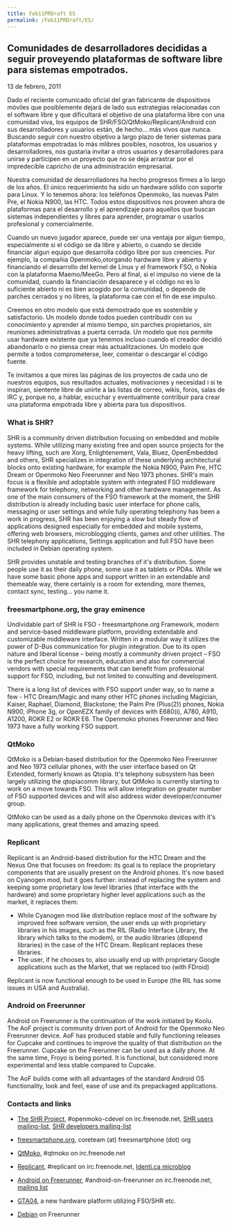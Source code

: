 ```yaml
---
title: Feb11PRDraft ES
permalink: /Feb11PRDraft/ES/
---
```


Comunidades de desarrolladores decididas a seguir proveyendo plataformas de software libre para sistemas empotrados.
--------------------------------------------------------------------------------------------------------------------

13 de febrero, 2011

Dado el reciente comunicado oficial del gran fabricante de dispositivos móviles que posiblemente dejará de lado sus estrategias relacionadas con el software libre y que dificultará el objetivo de una plataforma libre con una comunidad viva, los equipos de SHR/FSO/QtMoko/Replicant/Android con sus desarrolladores y usuarios están, de hecho... más vivos que nunca. Buscando seguir con nuestro objetivo a largo plazo de tener sistemas para plataformas empotradas lo más mlibres posibles, nosotros, los usuarios y desarrolladores, nos gustaria invitar a otros usuarios y desarrolladores para unirse y participen en un proyecto que no se deja arrastrar por el impredecible capricho de una administración empresarial.

Nuestra comunidad de desarrolladores ha hecho progresos firmes a lo largo de los años. El único requerimiento ha sido un hardware sólido con soporte para Linux. Y lo tenemos ahora: los teléfonos Openmoko, las nuevas Palm Pre, el Nokia N900, las HTC. Todos estos dispositivos nos proveen ahora de plataformas para el desarrollo y el aprendizaje para aquellos que buscan sistemas independientes y libres para aprender, programar o usarlos profesional y comercialmente.

Cuando un nuevo jugador aparece, puede ser una ventaja por algun tiempo, especialmente si el código se da libre y abierto, o cuando se decide financiar algun equipo que desarrolla código libre por sus creencies. Por ejemplo, la compañia Openmoko,otorgando hardware libre y abierto y financiando el desarrollo del kernel de Linux y el framework FSO, o Nokia con la plataforma Maemo/MeeGo. Pero al final, si el impulso no viene de la comunidad, cuando la financiación desaparece y el código no es lo suficiente abierto ni es bien acogido por la comunidad, o depende de parches cerrados y no libres, la plataforma cae con el fin de ese impulso.

Creemos en otro modelo que está demostrado que es sostenible y satisfactorio. Un modelo donde todos pueden contribudir con su conocimiento y aprender al mismo tiempo, sin parches propietarios, sin reuniones administrativas a puerta cerrada. Un modelo que nos permite usar hardware existente que ya tenemos incluso cuando el creador decidió abandonarlo o no piensa crear más actualitzaciones. Un modelo que permite a todos comprometerse, leer, comentar o descargar el código fuente.

Te invitamos a que mires las páginas de los proyectos de cada uno de nuestros equipos, sus resultados actuales, motivaciones y necesidad i si te inspiran, sientente libre de unirte a las listas de correo, wikis, foros, salas de IRC y, porque no, a hablar, escuchar y eventualmente contribuir para crear una plataforma empotrada libre y abierta para tus dispositivos.

### What is SHR?

SHR is a community driven distribution focusing on embedded and mobile systems. While utilizing many existing free and open source projects for the heavy lifting, such are Xorg, Enlightenement, Vala, Bluez, OpenEmbedded and others, SHR specializes in integration of these underlying architectural blocks onto existing hardware, for example the Nokia N900, Palm Pre, HTC Dream or Openmoko Neo Freerunner and Neo 1973 phones. SHR's main focus is a flexible and adoptable system with integrated FSO middleware framework for telephony, networking and other hardware management. As one of the main consumers of the FSO framework at the moment, the SHR distribution is already including basic user interface for phone calls, messaging or user settings and while fully operating telephony has been a work in progress, SHR has been enjoying a slow but steady flow of applications designed especially for embedded and mobile systems, offering web browsers, microblogging clients, games and other utilities. The SHR telephony applications, Settings application and full FSO have been included in Debian operating system.

SHR provides unstable and testing branches of it's distribution. Some people use it as their daily phone, some use it as tablets or PDAs. While we have some basic phone apps and support written in an extendable and themeable way, there certainly is a room for extending, more themes, contact sync, testing... you name it.

### freesmartphone.org, the gray eminence

Undividable part of SHR is FSO - freesmartphone.org Framework, modern and service-based middleware platform, providing extendable and customizable middleware interface. Written in a modular way it utilizes the power of D-Bus communication for plugin integration. Due to its open nature and liberal license – being mostly a community driven project – FSO is the perfect choice for research, education and also for commercial vendors with special requirements that can benefit from professional support for FSO, including, but not limited to consulting and development.

There is a long list of devices with FSO support under way, so to name a few - HTC Dream/Magic and many other HTC phones including Magician, Kaiser, Raphael, Diamond, Blackstone; the Palm Pre (Plus(2)) phones, Nokia N900, iPhone 3g, or OpenEZX family of devices with E680(i), A780, A910, A1200, ROKR E2 or ROKR E6. The Openmoko phones Freerunner and Neo 1973 have a fully working FSO support.

### QtMoko

QtMoko is a Debian-based distribution for the Openmoko Neo Freerunner and Neo 1973 cellular phones, with the user interface based on Qt Extended, formerly known as Qtopia. It's telephony subsystem has been largely utilizing the qtopiacomm library, but QtMoko is currently starting to work on a move towards FSO. This will allow integration on greater number of FSO supported devices and will also address wider developer/consumer group.

QtMoko can be used as a daily phone on the Openmoko devices with it's many applications, great themes and amazing speed.

### Replicant

Replicant is an Android-based distribution for the HTC Dream and the Nexus One that focuses on freedom: its goal is to replace the proprietary components that are usually present on the Android phones. It's now based on Cyanogen mod, but it goes further: instead of replacing the system and keeping some proprietary low level libraries (that interface with the hardware) and some proprietary higher level applications such as the market, it replaces them:

-   While Cyanogen mod like distribution replace most of the software by improved free software version, the user ends up with proprietary libraries in his images, such as the RIL (Radio Interface Library, the library which talks to the modem), or the audio libraries (dlopend libraries) in the case of the HTC Dream. Replicant replaces these libraries.
-   The user, if he chooses to, also usually end up with proprietary Google applications such as the Market, that we replaced too (with FDroid)

Replicant is now functional enough to be used in Europe (the RIL has some issues in USA and Australia).

### Android on Freerunner

Android on Freerunner is the continuation of the work initiated by Koolu. The AoF project is community driven port of Android for the Openmoko Neo Freerunner device. AoF has produced stable and fully functioning releases for Cupcake and continues to improve the quality of that distribution on the Freerunner. Cupcake on the Freerunner can be used as a daily phone. At the same time, Froyo is being ported. It is functional, but considered more experimental and less stable compared to Cupcake.

The AoF builds come with all advantages of the standard Android OS functionality, look and feel, ease of use and its prepackaged applications.

### Contacts and links

-   [The SHR Project](http://shr-project.org), \#openmoko-cdevel on irc.freenode.net, [SHR users mailing-list](http://lists.shr-project.org/mailman/listinfo/shr-user), [SHR developers mailing-list](http://lists.shr-project.org/mailman/listinfo/shr-devel)

<!-- -->

-   [freesmartphone.org](http://freesmartphone.org), coreteam (at) freesmartphone (dot) org

<!-- -->

-   [QtMoko](http://qtmoko.org/), \#qtmoko on irc.freenode.net

<!-- -->

-   [Replicant](http://replicant.us/), \#replicant on irc.freenode.net, [Identi.ca microblog](http://identi.ca/group/replicant)

<!-- -->

-   [Android on Freerunner](http://code.google.com/p/android-on-freerunner/), \#android-on-freerunner on irc.freenode.net, [mailing list](http://groups.google.com/group/android-on-freerunner)

<!-- -->

-   [GTA04](http://www.gta04.org), a new hardware platform utilizing FSO/SHR etc.

<!-- -->

-   [Debian](http://wiki.debian.org/DebianOnFreeRunner/) on Freerunner
